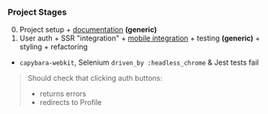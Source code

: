 ### Project Stages

0. Project setup + [documentation](https://github.com/English3000/Intro-to-Coding/tree/master) **(generic)**
1. User auth + SSR "integration" + [mobile integration](https://github.com/English3000/crdwk-app) + testing **(generic)** + styling + refactoring
  * `capybara-webkit`, Selenium `driven_by :headless_chrome` & Jest tests fail
  > Should check that clicking auth buttons:
  >* returns errors
  >* redirects to Profile
